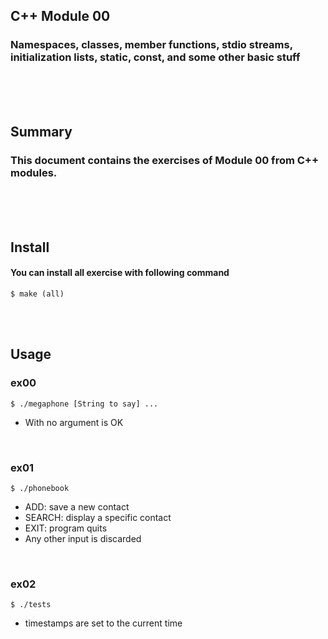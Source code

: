 ## C++ Module 00
### Namespaces, classes, member functions, stdio streams, initialization lists, static, const, and some other basic stuff
<br/><br/><br/>

## Summary
### This document contains the exercises of Module 00 from C++ modules.
<br/><br/><br/>

## Install
#### You can install all exercise with following command
	$ make (all)
<br/><br/>

## Usage
### ex00
	$ ./megaphone [String to say] ...
* With no argument is OK
<br/>

### ex01
	$ ./phonebook
* ADD: save a new contact
* SEARCH: display a specific contact
* EXIT: program quits
* Any other input is discarded
<br/>


### ex02
	$ ./tests
* timestamps are set to the current time